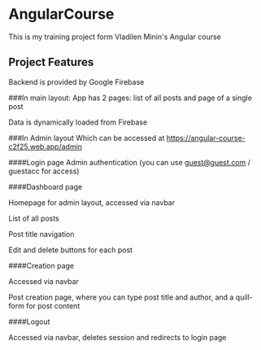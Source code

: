 # AngularCourse

This is my training project form Vladilen Minin's Angular course

## Project Features
Backend is provided by Google Firebase

###In main layout:
App has 2 pages: list of all posts and page of a single post

Data is dynamically loaded from Firebase

###In Admin layout
Which can be accessed at https://angular-course-c2f25.web.app/admin

####Login page
Admin authentication (you can use guest@guest.com / guestacc for access)

####Dashboard page

Homepage for admin layout, accessed via navbar

List of all posts

Post title navigation 

Edit and delete buttons for each post

####Creation page

Accessed via navbar

Post creation page, where you can type post title and author, and a quill-form for post content

####Logout

Accessed via navbar, deletes session and redirects to login page
